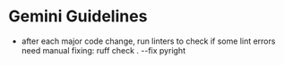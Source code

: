 # Gemini Guidelines

- after each major code change, run linters to check if some lint errors need manual fixing:
 ruff check . --fix 
 pyright
